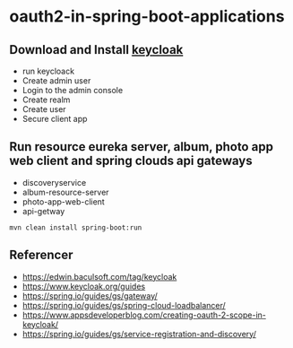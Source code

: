 # oauth2-in-spring-boot-applications

## Download and Install [keycloak](https://www.keycloak.org/getting-started/getting-started-zip)
- run keycloack
- Create admin user
- Login to the admin console
- Create realm
- Create user
- Secure client app

## Run resource eureka server, album, photo app web client and spring clouds api gateways
- discoveryservice
- album-resource-server
- photo-app-web-client
- api-getway

```shell
mvn clean install spring-boot:run
```

## Referencer
- https://edwin.baculsoft.com/tag/keycloak
- https://www.keycloak.org/guides
- https://spring.io/guides/gs/gateway/
- https://spring.io/guides/gs/spring-cloud-loadbalancer/
- https://www.appsdeveloperblog.com/creating-oauth-2-scope-in-keycloak/
- https://spring.io/guides/gs/service-registration-and-discovery/